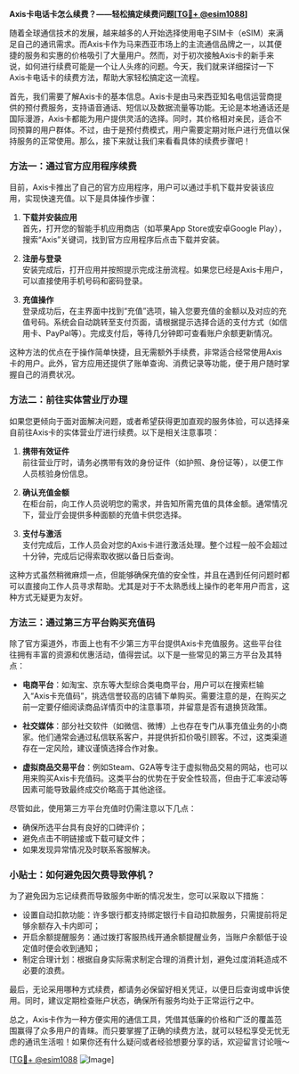 **Axis卡电话卡怎么续费？——轻松搞定续费问题[[TG💪+ @esim1088](https://t.me/s/esim1088)]**

随着全球通信技术的发展，越来越多的人开始选择使用电子SIM卡（eSIM）来满足自己的通讯需求。而Axis卡作为马来西亚市场上的主流通信品牌之一，以其便捷的服务和实惠的价格吸引了大量用户。然而，对于初次接触Axis卡的新手来说，如何进行续费可能是一个让人头疼的问题。今天，我们就来详细探讨一下Axis卡电话卡的续费方法，帮助大家轻松搞定这一流程。

首先，我们需要了解Axis卡的基本信息。Axis卡是由马来西亚知名电信运营商提供的预付费服务，支持语音通话、短信以及数据流量等功能。无论是本地通话还是国际漫游，Axis卡都能为用户提供灵活的选择。同时，其价格相对亲民，适合不同预算的用户群体。不过，由于是预付费模式，用户需要定期对账户进行充值以保持服务的正常使用。那么，接下来就让我们来看看具体的续费步骤吧！

### 方法一：通过官方应用程序续费

目前，Axis卡推出了自己的官方应用程序，用户可以通过手机下载并安装该应用，实现快速充值。以下是具体操作步骤：

1. **下载并安装应用**  
   首先，打开您的智能手机应用商店（如苹果App Store或安卓Google Play），搜索“Axis”关键词，找到官方应用程序后点击下载并安装。

2. **注册与登录**  
   安装完成后，打开应用并按照提示完成注册流程。如果您已经是Axis卡用户，可以直接使用手机号码和密码登录。

3. **充值操作**  
   登录成功后，在主界面中找到“充值”选项，输入您要充值的金额以及对应的充值号码。系统会自动跳转至支付页面，请根据提示选择合适的支付方式（如信用卡、PayPal等）。完成支付后，等待几分钟即可查看账户余额更新情况。

这种方法的优点在于操作简单快捷，且无需额外手续费，非常适合经常使用Axis卡的用户。此外，官方应用还提供了账单查询、消费记录等功能，便于用户随时掌握自己的消费状况。

### 方法二：前往实体营业厅办理

如果您更倾向于面对面解决问题，或者希望获得更加直观的服务体验，可以选择亲自前往Axis卡的实体营业厅进行续费。以下是相关注意事项：

1. **携带有效证件**  
   前往营业厅时，请务必携带有效的身份证件（如护照、身份证等），以便工作人员核验身份信息。

2. **确认充值金额**  
   在柜台前，向工作人员说明您的需求，并告知所需充值的具体金额。通常情况下，营业厅会提供多种面额的充值卡供您选择。

3. **支付与激活**  
   支付完成后，工作人员会对您的Axis卡进行激活处理。整个过程一般不会超过十分钟，完成后记得索取收据以备日后查询。

这种方式虽然稍微麻烦一点，但能够确保充值的安全性，并且在遇到任何问题时都可以直接向工作人员寻求帮助。尤其是对于不太熟悉线上操作的老年用户而言，这种方式无疑更为友好。

### 方法三：通过第三方平台购买充值码

除了官方渠道外，市面上也有不少第三方平台提供Axis卡充值服务。这些平台往往拥有丰富的资源和优惠活动，值得尝试。以下是一些常见的第三方平台及其特点：

- **电商平台**：如淘宝、京东等大型综合类电商平台，用户可以在搜索栏输入“Axis卡充值码”，挑选信誉较高的店铺下单购买。需要注意的是，在购买之前一定要仔细阅读商品详情页中的注意事项，并留意是否有退换货政策。
  
- **社交媒体**：部分社交软件（如微信、微博）上也存在专门从事充值业务的小商家。他们通常会通过私信联系客户，并提供折扣价吸引顾客。不过，这类渠道存在一定风险，建议谨慎选择合作对象。

- **虚拟商品交易平台**：例如Steam、G2A等专注于虚拟物品交易的网站，也可以用来购买Axis卡充值码。这类平台的优势在于安全性较高，但由于汇率波动等因素可能导致最终成交价略高于其他途径。

尽管如此，使用第三方平台充值时仍需注意以下几点：
- 确保所选平台具有良好的口碑评价；
- 避免点击不明链接或下载可疑文件；
- 如果发现异常情况及时联系客服解决。

### 小贴士：如何避免因欠费导致停机？

为了避免因为忘记续费而导致服务中断的情况发生，您可以采取以下措施：
- 设置自动扣款功能：许多银行都支持绑定银行卡自动扣款服务，只需提前将足够余额存入卡内即可；
- 开启余额提醒服务：通过拨打客服热线开通余额提醒业务，当账户余额低于设定值时便会收到通知；
- 制定合理计划：根据自身实际需求制定合理的消费计划，避免过度消耗造成不必要的浪费。

最后，无论采用哪种方式续费，都请务必保留好相关凭证，以便日后查询或申诉使用。同时，建议定期检查账户状态，确保所有服务均处于正常运行之中。

总之，Axis卡作为一种方便实用的通信工具，凭借其低廉的价格和广泛的覆盖范围赢得了众多用户的青睐。而只要掌握了正确的续费方法，就可以轻松享受无忧无虑的通讯生活啦！如果你还有什么疑问或者经验想要分享的话，欢迎留言讨论哦～

[[TG💪+ @esim1088](https://t.me/s/esim1088) ![Image](https://i.postimg.cc/4NQfJmqS/Snipaste-2025-05-13-00-14-12.png)]